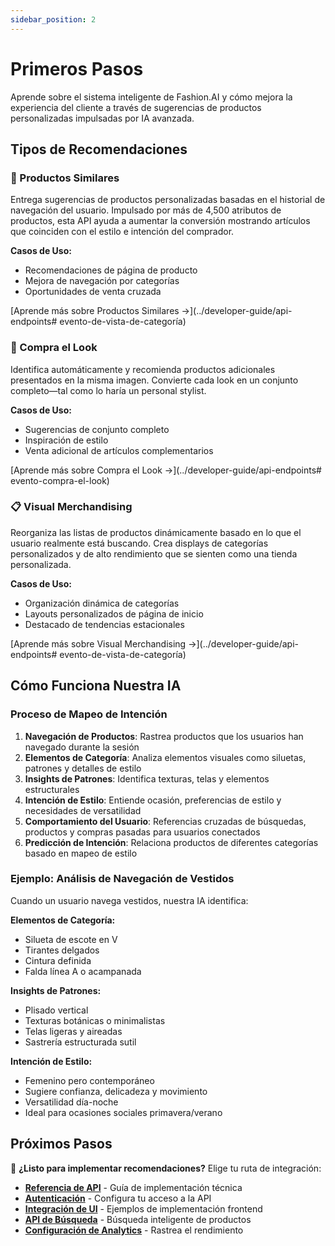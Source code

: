 ```yaml
---
sidebar_position: 2
---
```


# Primeros Pasos

Aprende sobre el sistema inteligente de Fashion.AI y cómo mejora la experiencia del cliente a través de sugerencias de productos personalizadas impulsadas por IA avanzada.

## Tipos de Recomendaciones

### 🎯 Productos Similares
Entrega sugerencias de productos personalizadas basadas en el historial de navegación del usuario. Impulsado por más de 4,500 atributos de productos, esta API ayuda a aumentar la conversión mostrando artículos que coinciden con el estilo e intención del comprador.

**Casos de Uso:**
- Recomendaciones de página de producto
- Mejora de navegación por categorías
- Oportunidades de venta cruzada

[Aprende más sobre Productos Similares →](../developer-guide/api-endpoints# evento-de-vista-de-categoría)

### 👗 Compra el Look
Identifica automáticamente y recomienda productos adicionales presentados en la misma imagen. Convierte cada look en un conjunto completo—tal como lo haría un personal stylist.

**Casos de Uso:**
- Sugerencias de conjunto completo
- Inspiración de estilo
- Venta adicional de artículos complementarios

[Aprende más sobre Compra el Look →](../developer-guide/api-endpoints# evento-compra-el-look)

### 📋 Visual Merchandising
Reorganiza las listas de productos dinámicamente basado en lo que el usuario realmente está buscando. Crea displays de categorías personalizados y de alto rendimiento que se sienten como una tienda personalizada.

**Casos de Uso:**
- Organización dinámica de categorías
- Layouts personalizados de página de inicio
- Destacado de tendencias estacionales

[Aprende más sobre Visual Merchandising →](../developer-guide/api-endpoints# evento-de-vista-de-categoría)

## Cómo Funciona Nuestra IA

### Proceso de Mapeo de Intención

1. **Navegación de Productos**: Rastrea productos que los usuarios han navegado durante la sesión
2. **Elementos de Categoría**: Analiza elementos visuales como siluetas, patrones y detalles de estilo
3. **Insights de Patrones**: Identifica texturas, telas y elementos estructurales
4. **Intención de Estilo**: Entiende ocasión, preferencias de estilo y necesidades de versatilidad
5. **Comportamiento del Usuario**: Referencias cruzadas de búsquedas, productos y compras pasadas para usuarios conectados
6. **Predicción de Intención**: Relaciona productos de diferentes categorías basado en mapeo de estilo

### Ejemplo: Análisis de Navegación de Vestidos

Cuando un usuario navega vestidos, nuestra IA identifica:

**Elementos de Categoría:**
- Silueta de escote en V
- Tirantes delgados
- Cintura definida
- Falda línea A o acampanada

**Insights de Patrones:**
- Plisado vertical
- Texturas botánicas o minimalistas
- Telas ligeras y aireadas
- Sastrería estructurada sutil

**Intención de Estilo:**
- Femenino pero contemporáneo
- Sugiere confianza, delicadeza y movimiento
- Versatilidad día-noche
- Ideal para ocasiones sociales primavera/verano

## Próximos Pasos

🚀 **¿Listo para implementar recomendaciones?** Elige tu ruta de integración:

- **[Referencia de API](../developer-guide/api-endpoints)** - Guía de implementación técnica
- **[Autenticación](../developer-guide/authentication)** - Configura tu acceso a la API
- **[Integración de UI](../developer-guide/ui-integration)** - Ejemplos de implementación frontend
- **[API de Búsqueda](../developer-guide/Search/overview)** - Búsqueda inteligente de productos
- **[Configuración de Analytics](../developer-guide/Analytics/google-analytics)** - Rastrea el rendimiento